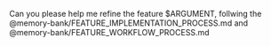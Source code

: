 Can you please help me refine the feature $ARGUMENT, follwing the @memory-bank/FEATURE_IMPLEMENTATION_PROCESS.md and @memory-bank/FEATURE_WORKFLOW_PROCESS.md